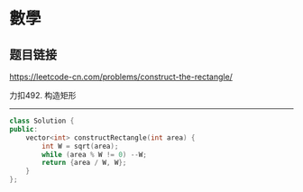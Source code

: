# 數學

## 题目链接

https://leetcode-cn.com/problems/construct-the-rectangle/

力扣492. 构造矩形


---------------------------------------

```cpp
class Solution {
public:
    vector<int> constructRectangle(int area) {
        int W = sqrt(area);
        while (area % W != 0) --W;
        return {area / W, W};
    }
};

```
